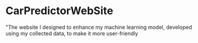 # CarPredictorWebSite
"The website I designed to enhance my machine learning model, developed using my collected data, to make it more user-friendly
